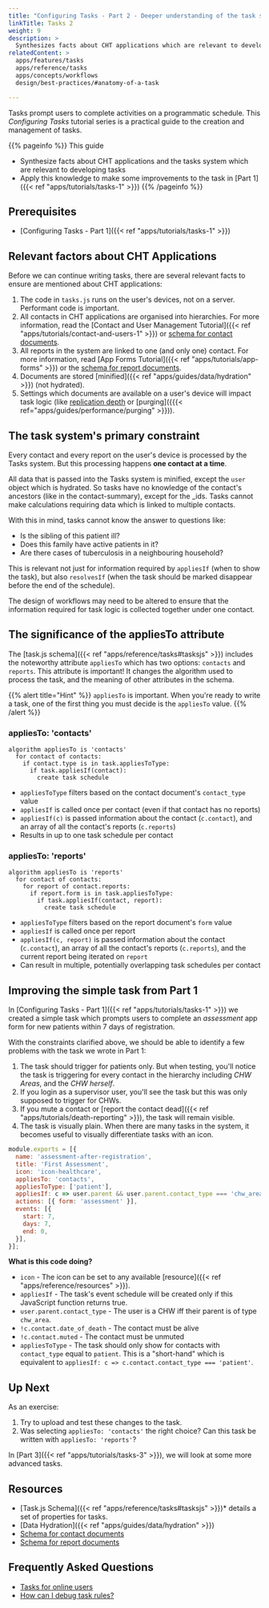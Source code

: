 ```yaml
---
title: "Configuring Tasks - Part 2 - Deeper understanding of the task system"
linkTitle: Tasks 2
weight: 9
description: >
  Synthesizes facts about CHT applications which are relevant to developing tasks
relatedContent: >
  apps/features/tasks
  apps/reference/tasks
  apps/concepts/workflows
  design/best-practices/#anatomy-of-a-task

---
```


Tasks prompt users to complete activities on a programmatic schedule. This _Configuring Tasks_ tutorial series is a practical guide to the creation and management of tasks.

{{% pageinfo %}}
This guide 

- Synthesize facts about CHT applications and the tasks system which are relevant to developing tasks
- Apply this knowledge to make some improvements to the task in [Part 1]({{< ref "apps/tutorials/tasks-1" >}})
{{% /pageinfo %}}

## Prerequisites

* [Configuring Tasks - Part 1]({{< ref "apps/tutorials/tasks-1" >}})

## Relevant factors about CHT Applications
Before we can continue writing tasks, there are several relevant facts to ensure are mentioned about CHT applications:

1. The code in `tasks.js` runs on the user's devices, not on a server. Performant code is important.
2. All contacts in CHT applications are organised into hierarchies. For more information, read the [Contact and User Management Tutorial]({{< ref "apps/tutorials/contact-and-users-1" >}}) or [schema for contact documents](< ref "core/overview/db-schema/#contacts-persons-and-places" >).
3. All reports in the system are linked to one (and only one) contact. For more information, read [App Forms Tutorial]({{< ref "apps/tutorials/app-forms" >}}) or the [schema for report documents](< ref "core/overview/db-schema/#reports" >).
4. Documents are stored [minified]({{< ref "apps/guides/data/hydration" >}}) (not hydrated).
5. Settings which documents are available on a user's device will impact task logic (like [replication depth]("apps/guides/performance/replication#depth") or [purging]({{{< ref="apps/guides/performance/purging" >}})). 

## The task system's primary constraint

Every contact and every report on the user's device is processed by the Tasks system. But this processing happens **one contact at a time**. 

All data that is passed into the Tasks system is minified, except the `user` object which is hydrated. So tasks have no knowledge of the contact's ancestors (like in the contact-summary), except for the _ids. Tasks cannot make calculations requiring data which is linked to multiple contacts. 

With this in mind, tasks cannot know the answer to questions like:

* Is the sibling of this patient ill?
* Does this family have active patients in it?
* Are there cases of tuberculosis in a neighbouring household?

This is relevant not just for information required by `appliesIf` (when to show the task), but also `resolvesIf` (when the task should be marked disappear before the end of the schedule).

The design of workflows may need to be altered to ensure that the information required for task logic is collected together under one contact.

## The significance of the appliesTo attribute

The [task.js schema]({{< ref "apps/reference/tasks#tasksjs" >}}) includes the noteworthy attribute `appliesTo` which has two options: `contacts` and `reports`. This attribute is important! It changes the algorithm used to process the task, and the meaning of other attributes in the schema.

{{% alert title="Hint" %}}
`appliesTo` is important. When you're ready to write a task, one of the first thing you must decide is the `appliesTo` value.
{{% /alert %}}

### appliesTo: 'contacts'
```pseudocode
algorithm appliesTo is 'contacts'
  for contact of contacts:
    if contact.type is in task.appliesToType:
      if task.appliesIf(contact):
        create task schedule 
```

* `appliesToType` filters based on the contact document's `contact_type` value
* `appliesIf` is called once per contact (even if that contact has no reports)
* `appliesIf(c)` is passed information about the contact (`c.contact`), and an array of all the contact's reports (`c.reports`)
* Results in up to one task schedule per contact

### appliesTo: 'reports'
```pseudocode
algorithm appliesTo is 'reports'
  for contact of contacts:
    for report of contact.reports:
      if report.form is in task.appliesToType:
        if task.appliesIf(contact, report):
          create task schedule
```

* `appliesToType` filters based on the report document's `form` value
* `appliesIf` is called once per report
* `appliesIf(c, report)` is passed information about the contact (`c.contact`), an array of all the contact's reports (`c.reports`), and the current report being iterated on `report`
* Can result in multiple, potentially overlapping task schedules per contact

## Improving the simple task from Part 1

In [Configuring Tasks - Part 1]({{< ref "apps/tutorials/tasks-1" >}}) we created a simple task which prompts users to complete an _assessment_ app form for new patients within 7 days of registration.

With the constraints clarified above, we should be able to identify a few problems with the task we wrote in Part 1:

1. The task should trigger for patients only. But when testing, you'll notice the task is triggering for every contact in the hierarchy including _CHW Areas_, and the _CHW herself_. 
2. If you login as a supervisor user, you'll see the task but this was only supposed to trigger for CHWs.
3. If you mute a contact or [report the contact dead]({{< ref "apps/tutorials/death-reporting" >}}), the task will remain visible.
4. The task is visually plain. When there are many tasks in the system, it becomes useful to visually differentiate tasks with an icon.

```javascript
module.exports = [{
  name: 'assessment-after-registration',
  title: 'First Assessment',
  icon: 'icon-healthcare',
  appliesTo: 'contacts',
  appliesToType: ['patient'],
  appliesIf: c => user.parent && user.parent.contact_type === 'chw_area' && !c.contact.date_of_death && !c.contact.muted,
  actions: [{ form: 'assessment' }],
  events: [{
    start: 7,
    days: 7,
    end: 0,
  }],
}];
```

**What is this code doing?**

* `icon` - The icon can be set to any available [resource]({{< ref "apps/reference/resources" >}}).
* `appliesIf` - The task's event schedule will be created only if this JavaScript function returns true.
* `user.parent.contact_type` - The user is a CHW iff their parent is of type `chw_area`.
* `!c.contact.date_of_death` - The contact must be alive
* `!c.contact.muted` - The contact must be unmuted
* `appliesToType` - The task should only show for contacts with `contact_type` equal to `patient`. This is a "short-hand" which is equivalent to `appliesIf: c => c.contact.contact_type === 'patient'`.

## Up Next
As an exercise:

1. Try to upload and test these changes to the task.
2. Was selecting `appliesTo: 'contacts'` the right choice? Can this task be written with `appliesTo: 'reports'`?

In [Part 3]({{< ref "apps/tutorials/tasks-3" >}}), we will look at some more advanced tasks.

## Resources

* [Task.js Schema]({{< ref "apps/reference/tasks#tasksjs" >}})* details a set of properties for tasks.
* [Data Hydration]({{< ref "apps/guides/data/hydration" >}})
* [Schema for contact documents](< ref "core/overview/db-schema/#contacts-persons-and-places" >)
* [Schema for report documents](< ref "core/overview/db-schema/#reports" >)

## Frequently Asked Questions

- [Tasks for online users](https://forum.communityhealthtoolkit.org/t/tasks-for-online-users/574)
- [How can I debug task rules?](https://forum.communityhealthtoolkit.org/t/how-can-i-debug-task-rules/108)
